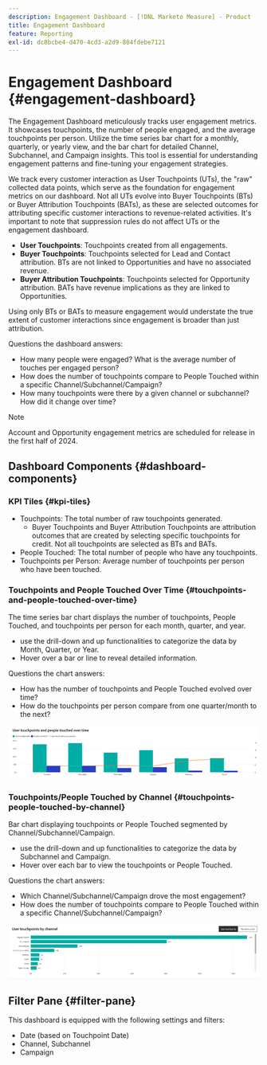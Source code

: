 ```yaml
---
description: Engagement Dashboard - [!DNL Marketo Measure] - Product
title: Engagement Dashboard
feature: Reporting
exl-id: dc8bcbe4-d470-4cd3-a2d9-804fdebe7121
---
```

# Engagement Dashboard {#engagement-dashboard}

The Engagement Dashboard meticulously tracks user engagement metrics. It showcases touchpoints, the number of people engaged, and the average touchpoints per person. Utilize the time series bar chart for a monthly, quarterly, or yearly view, and the bar chart for detailed Channel, Subchannel, and Campaign insights. This tool is essential for understanding engagement patterns and fine-tuning your engagement strategies.

We track every customer interaction as User Touchpoints (UTs), the "raw" collected data points, which serve as the foundation for engagement metrics on our dashboard. Not all UTs evolve into Buyer Touchpoints (BTs) or Buyer Attribution Touchpoints (BATs), as these are selected outcomes for attributing specific customer interactions to revenue-related activities. It's important to note that suppression rules do not affect UTs or the engagement dashboard.

* **User Touchpoints**: Touchpoints created from all engagements. 
* **Buyer Touchpoints**: Touchpoints selected for Lead and Contact attribution. BTs are not linked to Opportunities and have no associated revenue.
* **Buyer Attribution Touchpoints**: Touchpoints selected for Opportunity attribution. BATs have revenue implications as they are linked to Opportunities.

Using only BTs or BATs to measure engagement would understate the true extent of customer interactions since engagement is broader than just attribution.

Questions the dashboard answers:

* How many people were engaged? What is the average number of touches per engaged person?
* How does the number of touchpoints compare to People Touched within a specific Channel/Subchannel/Campaign?
* How many touchpoints were there by a given channel or subchannel? How did it change over time?

>[!NOTE]
>
>Account and Opportunity engagement metrics are scheduled for release in the first half of 2024.

## Dashboard Components {#dashboard-components}

### KPI Tiles {#kpi-tiles}

* Touchpoints: The total number of raw touchpoints generated.
  * Buyer Touchpoints and Buyer Attribution Touchpoints are attribution outcomes that are created by selecting specific touchpoints for credit. Not all touchpoints are selected as BTs and BATs.
* People Touched: The total number of people who have any touchpoints.
* Touchpoints per Person: Average number of touchpoints per person who have been touched.

### Touchpoints and People Touched Over Time {#touchpoints-and-people-touched-over-time}

The time series bar chart displays the number of touchpoints, People Touched, and touchpoints per person for each month, quarter, and year.

* use the drill-down and up functionalities to categorize the data by Month, Quarter, or Year.
* Hover over a bar or line to reveal detailed information.

Questions the chart answers:

* How has the number of touchpoints and People Touched evolved over time?
* How do the touchpoints per person compare from one quarter/month to the next?

![](assets/engagement-dashboard-1.png)

### Touchpoints/People Touched by Channel {#touchpoints-people-touched-by-channel}

Bar chart displaying touchpoints or People Touched segmented by Channel/Subchannel/Campaign.

* use the drill-down and up functionalities to categorize the data by Subchannel and Campaign.
* Hover over each bar to view the touchpoints or People Touched.

Questions the chart answers:

* Which Channel/Subchannel/Campaign drove the most engagement?
* How does the number of touchpoints compare to People Touched within a specific Channel/Subchannel/Campaign?

![](assets/engagement-dashboard-2.png)

## Filter Pane {#filter-pane}

This dashboard is equipped with the following settings and filters:

* Date (based on Touchpoint Date)
* Channel, Subchannel
* Campaign
